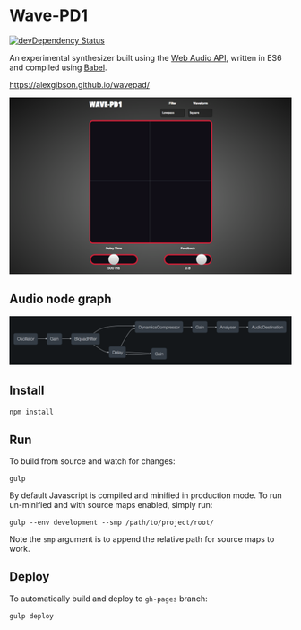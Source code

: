 Wave-PD1
========

[![devDependency Status](https://david-dm.org/alexgibson/wavepad/dev-status.svg)](https://david-dm.org/alexgibson/wavepad/#info=devDependencies)

An experimental synthesizer built using the [Web Audio API](http://www.w3.org/TR/webaudio/), written in ES6 and compiled using [Babel](https://babeljs.io/).

https://alexgibson.github.io/wavepad/

![](/images/screenshot.png?raw=true)

Audio node graph
----------------

![](/images/wavapad-audio-graph.png?raw=true)

Install
-------

```
npm install
```

Run
---

To build from source and watch for changes:

```
gulp
```

By default Javascript is compiled and minified in production mode. To run un-minified and with source maps enabled, simply run:

```
gulp --env development --smp /path/to/project/root/
```

Note the `smp` argument is to append the relative path for source maps to work.

Deploy
------

To automatically build and deploy to `gh-pages` branch:

```
gulp deploy
```
